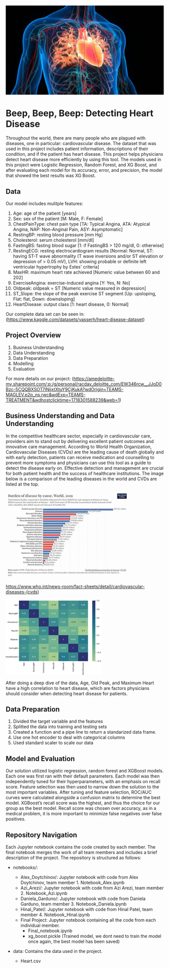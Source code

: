 ![Opening Pic](https://github.com/dgardunohorneffer/Captsone-AI/blob/main/Data/heartdiseasestock.jpg)

# Beep, Beep, Beep: Detecting Heart Disease

Throughout the world, there are many people who are plagued with diseases, one in particular: cardiovascular disease. The dataset that was used in this project includes patient information, descriptions of their condition, and if the patient has heart disease. This project helps physicians detect heart disease more efficiently by using this tool. The models used in this project were Logistic Regression, Random Forest, and XG Boost, and after evaluating each model for its accuracy, error, and precision, the model that showed the best results was XG Boost. 

## Data
Our model includes mulitple features:
1. Age: age of the patient [years]
2. Sex: sex of the patient [M: Male, F: Female]
3. ChestPainType: chest pain type [TA: Typical Angina, ATA: Atypical Angina, NAP: Non-Anginal Pain, ASY: Asymptomatic]
4. RestingBP: resting blood pressure [mm Hg]
5. Cholesterol: serum cholesterol [mm/dl]
6. FastingBS: fasting blood sugar [1: if FastingBS > 120 mg/dl, 0: otherwise]
7. RestingECG: resting electrocardiogram results [Normal: Normal, ST: having ST-T wave abnormality (T wave inversions and/or ST elevation or depression of > 0.05 mV), LVH: showing probable or definite left ventricular hypertrophy by Estes' criteria]
8. MaxHR: maximum heart rate achieved [Numeric value between 60 and 202]
9. ExerciseAngina: exercise-induced angina [Y: Yes, N: No]
10. Oldpeak: oldpeak = ST [Numeric value measured in depression]
11. ST_Slope: the slope of the peak exercise ST segment [Up: upsloping, Flat: flat, Down: downsloping]
12. HeartDisease: output class [1: heart disease, 0: Normal]

Our complete data set can be seen in: (https://www.kaggle.com/datasets/yasserh/heart-disease-dataset)

## Project Overview
1. Business Understanding
2. Data Understanding
3. Data Preparation
5. Modelling
6. Evaluation

For more details on our project: (https://amedeloitte-my.sharepoint.com/:p:/g/personal/racday_deloitte_com/EW346rcw__JJoD0Bzc-5CQQBXSOT7lNijxtXtuY9CjKukA?wdOrigin=TEAMS-MAGLEV.p2p_ns.rwc&wdExp=TEAMS-TREATMENT&wdhostclicktime=1718301588239&web=1)

## Business Understanding and Data Understanding

In the competitive healthcare sector, especially in cardiovascular care, providers aim to stand out by delivering excellent patient outcomes and innovative care management. According to World Health Organization, Cardiovascular Diseases (CVDs) are the leading cause of death globally and with early detection, patients can receive medication and counselling to prevent more symptoms and physicians can use this tool as a guide to detect the disease early on. Effective detection and management are crucial for both patient health and the success of healthcare institutions. The image below is a comparison of the leading diseases in the world and CVDs are listed at the top. 
 
![Graph 1](https://github.com/dgardunohorneffer/Captsone-AI/blob/main/Data/download.jpeg)

https://www.who.int/news-room/fact-sheets/detail/cardiovascular-diseases-(cvds)

![Graph 2](https://github.com/dgardunohorneffer/Captsone-AI/blob/main/Data/Picture1.jpg)
 
After doing a deep dive of the data, Age, Old Peak, and Maximum Heart have a high correlation to heart disease, which are factors physicians should consider when detecting heart disease for patients. 

## Data Preparation
1. Divided the target variable and the features
2. Splitted the data into training and testing sets
3. Created a function and a pipe line to return a standarized data frame.
4. Use one hot encoder to deal with categorical columns
5. Used standard scaler to scale our data
   
## Model and Evaluation

Our solution utilized logistic regression, random forest and XGBoost models. Each one was first ran with their default parameters. Each model was then independently tuned for their hyperparameters, with an emphasis on recall score. Feature selection was then used to narrow down the solution to the most important variables. After tuning and feature selection, ROC/AUC curves were calculated alongside a confusion matrix to determine the best model. XGBoost’s recall score was the highest, and thus the choice for our group as the best model. Recall score was chosen over accuracy, as in a medical problem, it is more important to minimize false negatives over false positives.


## Repository Navigation

Each Jupyter notebook contains the code created by each member. The final notebook merges the work of all team members and includes a brief description of the project.
The repository is structured as follows:
*	notebooks/:
    *	Alex_Doytchinov/: Jupyter notebook with code from Alex Doytchinov, team member 1. Notebook_Alex.ipynb
    *	Azi_Arezi/: Jupyter notebook with code from Azi Arezi, team member 2. Notebook_Azi.ipynb
    *	Daniela_Garduno/: Jupyter notebook with code from Daniela Garduno, team member 3. Notebook_Daniela.ipynb
    *	Hinal_Patel/: Jupyter notebook with code from Hinal Patel, team member 4. Notebook_Hinal.ipynb
    *	Final Project:  Jupyter notebook containing all the code from each individual member.
        *	Final_notebook.ipynb
        *	xg_boost.pickle (Trained model, we dont need to train the model once again, the best model has been saved)

      
*	data: Contains the data used in the project.
    *	Heart.csv


